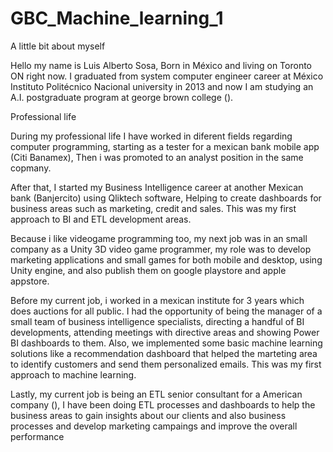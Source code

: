 # GBC_Machine_learning_1

A little bit about myself

Hello my name is Luis Alberto Sosa, Born in México and living on Toronto ON right now. I graduated from system computer engineer career at México Instituto Politécnico Nacional university in 2013 and now I am studying an A.I. postgraduate program at george brown college ().

Professional life

During my professional life I have worked in diferent fields regarding computer programming, starting as a tester for a mexican bank mobile app (Citi Banamex), Then i was promoted to an analyst position in the same copmany.

After that, I started my Business Intelligence career at another Mexican bank (Banjercito) using Qliktech software, Helping to create dashboards for business areas such as marketing, credit and sales. This was my first approach to BI and ETL development areas.

Because i like videogame programming too, my next job was in an small company as a Unity 3D video game programmer, my role was to develop marketing applications and small games for both mobile and desktop, using Unity engine, and also publish them on google playstore and apple appstore.

Before my current job, i worked in a mexican institute for 3 years which does auctions for all public. I had the opportunity of being the manager of a small team of business intelligence specialists, directing a handful of BI developments, attending meetings with directive areas and showing Power BI dashboards to them. Also, we implemented some basic machine learning solutions like a recommendation dashboard that helped the marteting area to identify customers and send them personalized emails. This was my first approach to machine learning.

Lastly, my current job is being an ETL senior consultant for a American company (), I have been doing ETL processes and dashboards to help the business areas to gain insights about our clients and also business processes and develop marketing campaings and improve the overall performance 
